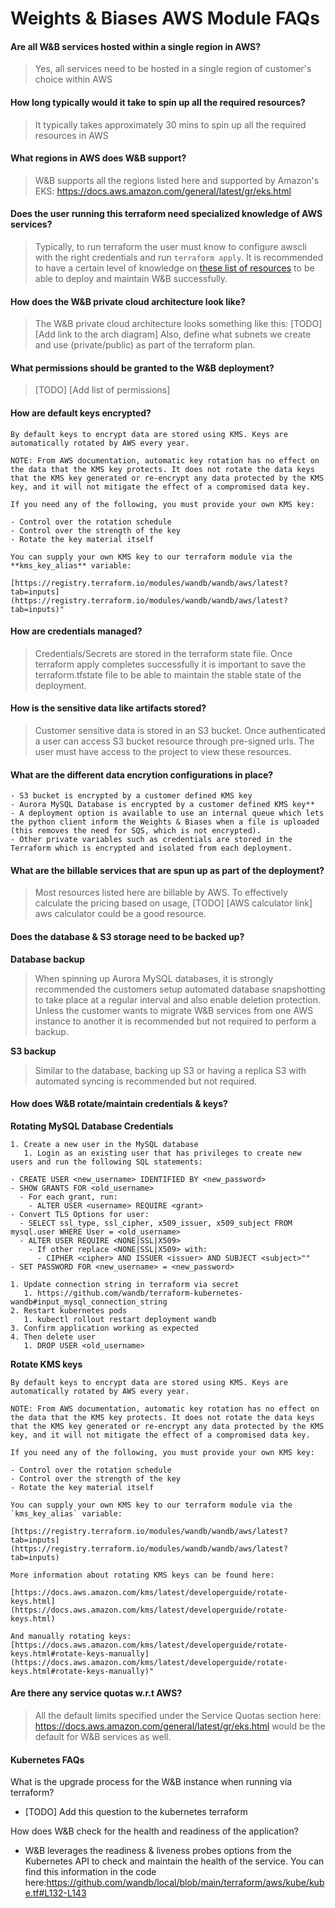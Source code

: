 # Weights & Biases AWS Module FAQs

#### Are all W&B services hosted within a single region in AWS?

> Yes, all services need to be hosted in a single region of customer's choice within AWS

#### How long typically would it take to spin up all the required resources?

> It typically takes approximately 30 mins to spin up all the required resources in AWS

#### What regions in AWS does W&B support?

> W&B supports all the regions listed here and supported by Amazon's EKS: https://docs.aws.amazon.com/general/latest/gr/eks.html

#### Does the user running this terraform need specialized knowledge of AWS services?

> Typically, to run terraform the user must know to configure awscli with the right credentials and run `terraform apply`. It is recommended
> to have a certain level of knowledge on [these list of resources](https://github.com/wandb/terraform-aws-wandb/tree/venky/add-faq-section#aws-services-used) to be able to deploy and maintain W&B successfully.

#### How does the W&B private cloud architecture look like?

> The W&B private cloud architecture looks something like this:
> [TODO] [Add link to the arch diagram]
> Also, define what subnets we create and use (private/public) as part of the terraform plan.

#### What permissions should be granted to the W&B deployment?

> [TODO] [Add list of permissions]

#### How are default keys encrypted?

```
By default keys to encrypt data are stored using KMS. Keys are automatically rotated by AWS every year.

NOTE: From AWS documentation, automatic key rotation has no effect on the data that the KMS key protects. It does not rotate the data keys that the KMS key generated or re-encrypt any data protected by the KMS key, and it will not mitigate the effect of a compromised data key.

If you need any of the following, you must provide your own KMS key:

- Control over the rotation schedule
- Control over the strength of the key
- Rotate the key material itself

You can supply your own KMS key to our terraform module via the **kms_key_alias** variable:

[https://registry.terraform.io/modules/wandb/wandb/aws/latest?tab=inputs](https://registry.terraform.io/modules/wandb/wandb/aws/latest?tab=inputs)"
```

#### How are credentials managed?

> Credentials/Secrets are stored in the terraform state file. Once terraform apply completes successfully it is important to save the terraform.tfstate file to be able to maintain the stable state of the deployment.

#### How is the sensitive data like artifacts stored?

> Customer sensitive data is stored in an S3 bucket. Once authenticated a user can access S3 bucket resource through pre-signed urls. The user must have access to the project to view these resources.

#### What are the different data encrytion configurations in place?

```
- S3 bucket is encrypted by a customer defined KMS key
- Aurora MySQL Database is encrypted by a customer defined KMS key**
- A deployment option is available to use an internal queue which lets the python client inform the Weights & Biases when a file is uploaded (this removes the need for SQS, which is not encrypted).
- Other private variables such as credentials are stored in the Terraform which is encrypted and isolated from each deployment.
```

#### What are the billable services that are spun up as part of the deployment?

> Most resources listed here are billable by AWS. To effectively calculate the pricing based on usage, [TODO] [AWS calculator link] aws calculator could be a good resource.

#### Does the database & S3 storage need to be backed up?

**Database backup**

> When spinning up Aurora MySQL databases, it is strongly recommended the customers setup automated database snapshotting to take place at a regular interval and also enable deletion protection. Unless the customer wants to migrate W&B services from one AWS instance to another it is recommended but not required to perform a backup.

**S3 backup**

> Similar to the database, backing up S3 or having a replica S3 with automated syncing is recommended but not required.

#### How does W&B rotate/maintain credentials & keys?

**Rotating MySQL Database Credentials**

```
1. Create a new user in the MySQL database
   1. Login as an existing user that has privileges to create new users and run the following SQL statements:

- CREATE USER <new_username> IDENTIFIED BY <new_password>
- SHOW GRANTS FOR <old_username>
  - For each grant, run:
    - ALTER USER <username> REQUIRE <grant>
- Convert TLS Options for user:
  - SELECT ssl_type, ssl_cipher, x509_issuer, x509_subject FROM mysql.user WHERE User = <old_username>
  - ALTER USER REQUIRE <NONE|SSL|X509>
    - If other replace <NONE|SSL|X509> with:
      - CIPHER <cipher> AND ISSUER <issuer> AND SUBJECT <subject>""
- SET PASSWORD FOR <new_username> = <new_password>

1. Update connection string in terraform via secret
   1. https://github.com/wandb/terraform-kubernetes-wandb#input_mysql_connection_string
2. Restart kubernetes pods
   1. kubectl rollout restart deployment wandb
3. Confirm application working as expected
4. Then delete user
   1. DROP USER <old_username>
```

**Rotate KMS keys**

```
By default keys to encrypt data are stored using KMS. Keys are automatically rotated by AWS every year.

NOTE: From AWS documentation, automatic key rotation has no effect on the data that the KMS key protects. It does not rotate the data keys that the KMS key generated or re-encrypt any data protected by the KMS key, and it will not mitigate the effect of a compromised data key.

If you need any of the following, you must provide your own KMS key:

- Control over the rotation schedule
- Control over the strength of the key
- Rotate the key material itself

You can supply your own KMS key to our terraform module via the `kms_key_alias` variable:

[https://registry.terraform.io/modules/wandb/wandb/aws/latest?tab=inputs](https://registry.terraform.io/modules/wandb/wandb/aws/latest?tab=inputs)

More information about rotating KMS keys can be found here:

[https://docs.aws.amazon.com/kms/latest/developerguide/rotate-keys.html](https://docs.aws.amazon.com/kms/latest/developerguide/rotate-keys.html)

And manually rotating keys:[https://docs.aws.amazon.com/kms/latest/developerguide/rotate-keys.html#rotate-keys-manually](https://docs.aws.amazon.com/kms/latest/developerguide/rotate-keys.html#rotate-keys-manually)"
```

#### Are there any service quotas w.r.t AWS?

> All the default limits specified under the Service Quotas section here: https://docs.aws.amazon.com/general/latest/gr/eks.html would be the default for W&B services as well.

#### Kubernetes FAQs

What is the upgrade process for the W&B instance when running via terraform?

- [TODO] Add this question to the kubernetes terraform

How does W&B check for the health and readiness of the application?

- W&B leverages the readiness & liveness probes options from the Kubernetes API to check and maintain the health of the service. You can find this information in the code here:https://github.com/wandb/local/blob/main/terraform/aws/kube/kube.tf#L132-L143
